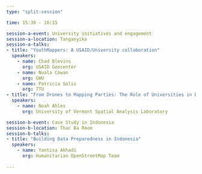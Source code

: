 ```yaml
---
type: "split-session"

time: 15:30 - 16:15

session-a-event: University initiatives and engagement
session-a-location: Tanganyika
session-a-talks:
- title: "YouthMappers: A USAID/University collaboration"
  speakers:
    - name: Chad Blevins
      org: USAID Geocenter
    - name: Nuala Cowan
      org: GWU
    - name: Patricia Solis
      org: TTU
- title: "From Drones to Mapping Parties: The Role of Universities in Disaster Response"
  speakers:
    - name: Noah Ahles
      org: University of Vermont Spatial Analysis Laboratory

session-b-event: Case Study in Indonesia
session-b-location: Thac Ba Room
session-b-talks:
- title: "Building Data Preparedness in Indonesia"
  speakers:
    - name: Yantisa Akhadi
      org: Humanitarian OpenStreetMap Team
      
---
```

